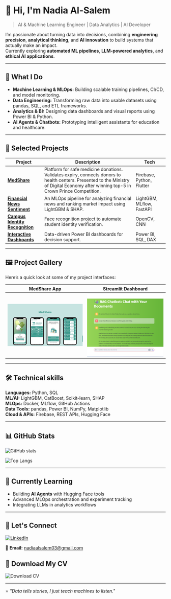 # 👋 Hi, I'm Nadia Al-Salem  

> AI & Machine Learning Engineer | Data Analytics | AI Developer

I’m passionate about turning data into decisions, combining **engineering precision**, **analytical thinking**, and **AI innovation** to build systems that actually make an impact.  
Currently exploring **automated ML pipelines**, **LLM-powered analytics**, and **ethical AI applications**.

---

## 🧠 What I Do
- **Machine Learning & MLOps:** Building scalable training pipelines, CI/CD, and model monitoring.
- **Data Engineering:** Transforming raw data into usable datasets using pandas, SQL, and ETL frameworks.
- **Analytics & BI:** Designing data dashboards and visual reports using Power BI & Python.
- **AI Agents & Chatbots:** Prototyping intelligent assistants for education and healthcare.

---

## 🚀 Selected Projects
| Project | Description | Tech |
|----------|--------------|------|
| [**MedShare**](#) | Platform for safe medicine donations. Validates expiry, connects donors to health centers. Presented to the Ministry of Digital Economy after winning top-5 in Crown Prince Competition. | Firebase, Python, Flutter |
| [**Financial News Sentiment**](#) | An MLOps pipeline for analyzing financial news and ranking market impact using LightGBM & SHAP. | LightGBM, MLflow, FastAPI |
| [**Campus Identity Recognition**](#) | Face recognition project to automate student identity verification. | OpenCV, CNN |
| [**Interactive Dashboards**](#) | Data-driven Power BI dashboards for decision support. | Power BI, SQL, DAX |

---
## 🖼️ Project Gallery
Here’s a quick look at some of my project interfaces:

| MedShare App | Streamlit Dashboard |
|---------------|--------------------|
| ![MedShare UI](Purple%20Pink%20Gradient%20Mobile%20Application%20Presentation.png) | ![Streamlit Dashboard](%7BDF7BEA23-2873-493A-BC5E-F274E640907F%7D.png)|


---
## 🛠️ Technical skills 
**Languages:** Python, SQL  
**ML/AI:** LightGBM, CatBoost, Scikit-learn, SHAP  
**MLOps:** Docker, MLflow, GitHub Actions  
**Data Tools:** pandas, Power BI, NumPy, Matplotlib  
**Cloud & APIs:** Firebase, REST APIs, Hugging Face  

---

## 📊 GitHub Stats
![GitHub stats](https://github-readme-stats.vercel.app/api?username=NADIA-ALSALEM&show_icons=true&theme=tokyonight)

![Top Langs](https://github-readme-stats.vercel.app/api/top-langs/?username=NADIA-ALSALEM&layout=compact&theme=tokyonight)

---

## 🌱 Currently Learning
- Building **AI Agents** with Hugging Face tools  
- Advanced MLOps orchestration and experiment tracking  
- Integrating LLMs in analytics workflows  

---

## 💬 Let's Connect
[![LinkedIn](https://img.shields.io/badge/LinkedIn-Nadia%20Al--Salem-blue?logo=linkedin)](https://www.linkedin.com/in/nadia-al-salem-86a246245/)
 
📧 **Email:** nadiaalsalem03@gmail.com 
## 📄 Download My CV
![Download CV](https://img.shields.io/badge/Download_CV-PDF-red?style=for-the-badge&logo=googledrive)

---

⭐ *"Data tells stories, I just teach machines to listen."*
